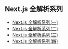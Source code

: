 ## Next.js 全解析系列
- [Next.js 全解析系列(一)](https://github.com/HJianfeng/nextjs/blob/master/lessons/lesson1.md)  
- [Next.js 全解析系列(二)](https://github.com/HJianfeng/nextjs/blob/master/lessons/lesson2.md)  
- [Next.js 全解析系列(三)](https://github.com/HJianfeng/nextjs/blob/master/lessons/lesson3.md)  
- [Next.js 全解析系列(四)](https://github.com/HJianfeng/nextjs/blob/master/lessons/lesson4.md)
